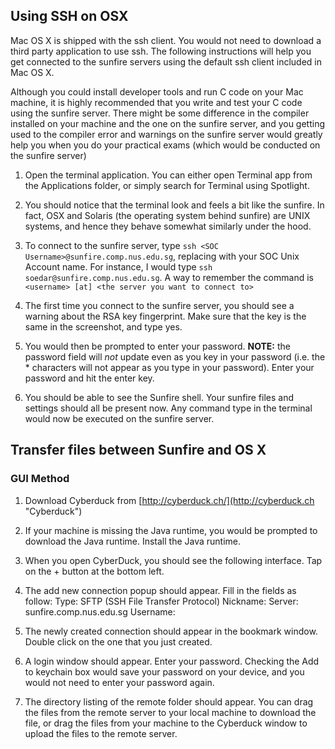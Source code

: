 ## Using SSH on OSX

Mac OS X is shipped with the ssh client. You would not need to download a third party application to use ssh. The following instructions will help you get connected to the sunfire servers using the default ssh client included in Mac OS X.

Although you could install developer tools and run C code on your Mac machine, it is highly recommended that you write and test your C code using the sunfire server. There might be some difference in the compiler installed on your machine and the one on the sunfire server, and you getting used to the compiler error and warnings on the sunfire server would greatly help you when you do your practical exams (which would be conducted on the sunfire server)

1. Open the terminal application. You can either open Terminal app from the Applications folder, or simply search for Terminal using Spotlight.

2. You should notice that the terminal look and feels a bit like the sunfire. In fact, OSX and Solaris (the operating system behind sunfire) are UNIX systems, and hence they behave somewhat similarly under the hood. 

3. To connect to the sunfire server, type `ssh <SOC Username>@sunfire.comp.nus.edu.sg`, replacing <SOC Username> with your SOC Unix Account name. For instance, I would type `ssh soedar@sunfire.comp.nus.edu.sg`. A way to remember the command is `<username> [at] <the server you want to connect to>`

4. The first time you connect to the sunfire server, you should see a warning about the RSA key fingerprint. Make sure that the key is the same in the screenshot, and type yes.

5. You would then be prompted to enter your password. **NOTE:** the password field will *not* update even as you key in your password (i.e. the * characters will not appear as you type in your password). Enter your password and hit the enter key.

6. You should be able to see the Sunfire shell. Your sunfire files and settings should all be present now. Any command type in the terminal would now be executed on the sunfire server.

## Transfer files between Sunfire and OS X

### GUI Method

1. Download Cyberduck from [http://cyberduck.ch/](http://cyberduck.ch "Cyberduck")

2. If your machine is missing the Java runtime, you would be prompted to download the Java runtime. Install the Java runtime.

3. When you open CyberDuck, you should see the following interface. Tap on the + button at the bottom left.

4. The add new connection popup should appear. Fill in the fields as follow:
Type: SFTP (SSH File Transfer Protocol)
Nickname: <Anything you one. But preferably something like sunfire>
Server: sunfire.comp.nus.edu.sg
Username: <Your SOC UNIX Account Name>

5. The newly created connection should appear in the bookmark window. Double click on the one that you just created.

6. A login window should appear. Enter your password. Checking the Add to keychain box would save your password on your device, and you would not need to enter your password again.

7. The directory listing of the remote folder should appear. You can drag the files from the remote server to your local machine to download the file, or drag the files from your machine to the Cyberduck window to upload the files to the remote server.
